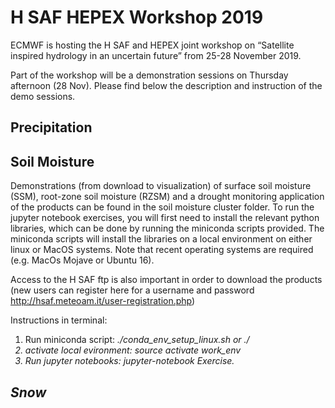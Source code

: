# H SAF HEPEX Workshop 2019

ECMWF is hosting the H SAF and HEPEX joint workshop on “Satellite inspired hydrology in an uncertain future” from 25-28 November 2019.

Part of the workshop will be a demonstration sessions on Thursday afternoon (28 Nov). Please find below the description and instruction of the demo sessions.

## Precipitation

## Soil Moisture

Demonstrations (from download to visualization) of surface soil moisture (SSM), root-zone soil moisture (RZSM) and a drought monitoring application of the products can be found in the soil moisture cluster folder. To run the jupyter notebook exercises, you will first need to install the relevant python libraries, which can be done by running the miniconda scripts provided. The miniconda scripts will install the libraries on a local environment on either linux or MacOS systems. Note that recent operating systems are required (e.g. MacOs Mojave or Ubuntu 16).

Access to the H SAF ftp is also important in order to download the products (new users can register here for a username and password http://hsaf.meteoam.it/user-registration.php)

Instructions in terminal:
1. Run miniconda script: <i>./conda_env_setup_linux.sh<i> or ./
2. activate local evironment: source activate work_env
3. Run jupyter notebooks: jupyter-notebook Exercise. 


## Snow

